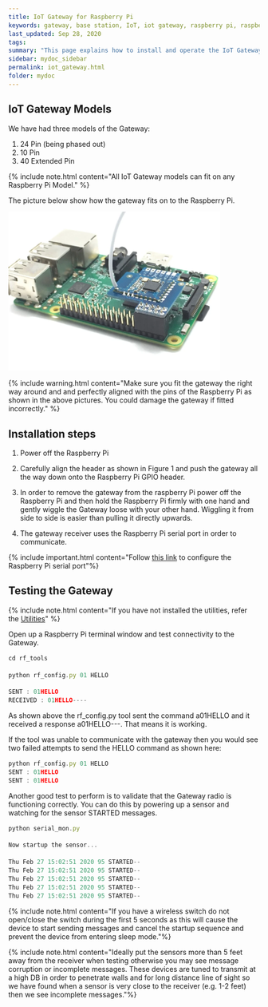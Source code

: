 ```yaml
---
title: IoT Gateway for Raspberry Pi
keywords: gateway, base station, IoT, iot gateway, raspberry pi, raspberry, pi, serial, rs232
last_updated: Sep 28, 2020
tags:  
summary: "This page explains how to install and operate the IoT Gateway"
sidebar: mydoc_sidebar
permalink: iot_gateway.html
folder: mydoc
---
```


## IoT Gateway Models
We have had three models of the Gateway:

1. 24 Pin (being phased out)
1. 10 Pin 
1. 40 Extended Pin 

{% include note.html content="All IoT Gateway models can fit on any Raspberry Pi Model." %}

The picture below show how the gateway fits on to the Raspberry Pi.

<img src="images/RF_Base_Station.webp" width="425"/>
 
{% include warning.html content="Make sure you fit the gateway the right way around and and perfectly aligned with the pins of the Raspberry Pi as shown in the above pictures. You could damage the gateway if fitted incorrectly." %}

## Installation steps

1. Power off the Raspberry Pi

2. Carefully align the header as shown in Figure 1 and push the gateway all the way down onto the Raspberry Pi GPIO header.

3. In order to remove the gateway from the raspberry Pi power off the Raspberry Pi and then hold the Raspberry Pi firmly with one hand and gently wiggle the Gateway loose with your other hand. Wiggling it from side to side is easier than pulling it directly upwards.

4. The gateway receiver uses the Raspberry Pi serial port in order to communicate. 

{% include important.html content="Follow [this link](configure_serial_port.html) to configure the Raspberry Pi serial port"%}

## Testing the Gateway

{% include note.html content="If you have not installed the utilities, refer the [Utilities](utilities.html)" %}

Open up a Raspberry Pi terminal window and test connectivity to the Gateway.

```js
cd rf_tools

python rf_config.py 01 HELLO

SENT : 01HELLO
RECEIVED : 01HELLO----
```

As shown above the rf_config.py tool sent the command a01HELLO and it received a response a01HELLO---. That means it is working.

If the tool was unable to communicate with the gateway then you would see two failed attempts to send the HELLO command as shown here:

```js
python rf_config.py 01 HELLO
SENT : 01HELLO
SENT : 01HELLO
```

Another good test to perform is to validate that the Gateway radio is functioning correctly. You can do this by powering up a sensor and watching for the sensor STARTED messages.

```js
python serial_mon.py

Now startup the sensor...

Thu Feb 27 15:02:51 2020 95 STARTED--
Thu Feb 27 15:02:51 2020 95 STARTED--
Thu Feb 27 15:02:51 2020 95 STARTED--
Thu Feb 27 15:02:51 2020 95 STARTED--
Thu Feb 27 15:02:51 2020 95 STARTED--
```

{% include note.html content="If you have a wireless switch do not open/close the switch during the first 5 seconds as this will cause the device to start sending messages and cancel the startup sequence and prevent the device from entering sleep mode."%}

{% include note.html content="Ideally put the sensors more than 5 feet away from the receiver when testing otherwise you may see message corruption or incomplete messages. These devices are tuned to transmit at a high DB in order to penetrate walls and for long distance line of sight so we have found when a sensor is very close to the receiver (e.g. 1-2 feet) then we see incomplete messages."%}




